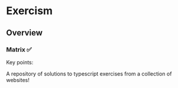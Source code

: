 # Exercism

## Overview

### Matrix ✅

Key points:

A repository of solutions to typescript exercises from a collection of websites!
